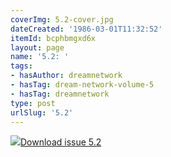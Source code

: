 ```yaml
---
coverImg: 5.2-cover.jpg
dateCreated: '1986-03-01T11:32:52'
itemId: bcphbmgxd6x
layout: page
name: '5.2: '
tags:
- hasAuthor: dreamnetwork
- hasTag: dream-network-volume-5
- hasTag: dreamnetwork
type: post
urlSlug: '5.2'
---
```

<img class="card-journal-img" src="../images/5.2-rect.jpg"/><a href="../files/pdfs/Volume_5/5.2-Dream-Network-Bulletin_Volume-5-Number-2.pdf" download="">Download issue 5.2</a>